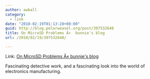 ```yaml
---
author: awball
category:
  - link
date: "2010-02-19T01:13:28+00:00"
guid: http://blog.polarweasel.org/post/397532648
title: On MicroSD Problems Â«  bunnie's blog
url: /2010/02/19/397532648/

---
```

Link: [On MicroSD Problems Â« bunnie's blog](http://www.bunniestudios.com/blog/?p=918)

Fascinating detective work, and a fascinating look into the world of electronics manufacturing.
